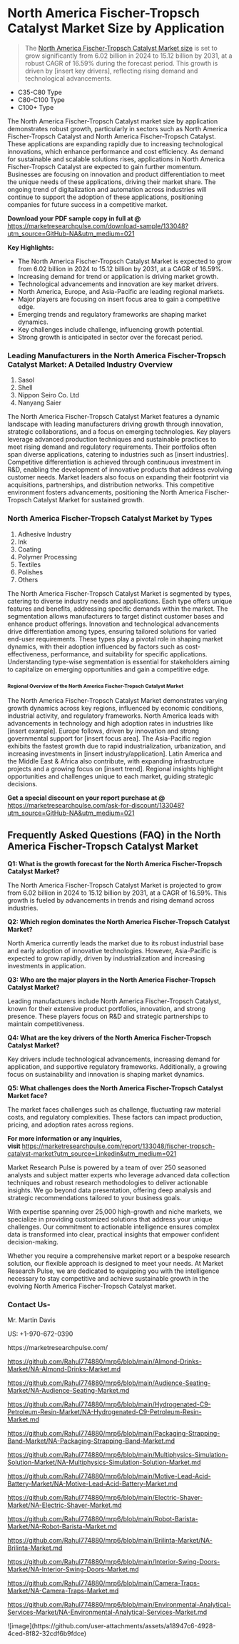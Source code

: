<h1>North America Fischer-Tropsch Catalyst Market&nbsp;Size by Application</h1><blockquote><p>The <a href="https://marketresearchpulse.com/download-sample/133048?utm_source=GitHub-NA&amp;utm_medium=021">North America Fischer-Tropsch Catalyst Market size</a> is set to grow significantly from 6.02 billion in 2024 to 15.12 billion by 2031, at a robust CAGR of 16.59% during the forecast period. This growth is driven by [insert key drivers], reflecting rising demand and technological advancements.</p></blockquote><ul><li>C35-C80 Type <li> C80-C100 Type <li> C100+ Type</li></ul><p>The North America Fischer-Tropsch Catalyst market size by application demonstrates robust growth, particularly in sectors such as North America Fischer-Tropsch Catalyst and North America Fischer-Tropsch Catalyst. These applications are expanding rapidly due to increasing technological innovations, which enhance performance and cost efficiency. As demand for sustainable and scalable solutions rises, applications in North America Fischer-Tropsch Catalyst are expected to gain further momentum. Businesses are focusing on innovation and product differentiation to meet the unique needs of these applications, driving their market share. The ongoing trend of digitalization and automation across industries will continue to support the adoption of these applications, positioning companies for future success in a competitive market.</p><p><strong>Download your PDF sample copy in full at @ </strong><a href="https://marketresearchpulse.com/download-sample/133048?utm_source=GitHub-NA&amp;utm_medium=021">https://marketresearchpulse.com/download-sample/133048?utm_source=GitHub-NA&amp;utm_medium=021</a></p><p><strong>Key Highlights: </strong></p><ul><li>The North America Fischer-Tropsch Catalyst Market is expected to grow from 6.02 billion in 2024 to 15.12 billion by 2031, at a CAGR of 16.59%.</li><li>Increasing demand for trend or application is driving market growth.</li><li>Technological advancements and innovation are key market drivers.</li><li>North America, Europe, and Asia-Pacific are leading regional markets.</li><li>Major players are focusing on insert focus area to gain a competitive edge.</li><li>Emerging trends and regulatory frameworks are shaping market dynamics.</li><li>Key challenges include challenge, influencing growth potential.</li><li>Strong growth is anticipated in sector over the forecast period.</li></ul><h3>Leading Manufacturers in the North America Fischer-Tropsch Catalyst Market: A Detailed Industry Overview</h3><ol><li>Sasol</li><li>Shell</li><li>Nippon Seiro Co. Ltd</li><li>Nanyang Saier</li></ol><div class="flex max-w-full flex-col flex-grow"><div class="min-h-8 text-message flex w-full flex-col items-end gap-2 whitespace-normal break-words [.text-message+&amp;]:mt-5" dir="auto" data-message-author-role="assistant" data-message-id="fd8432e4-4910-450d-b182-61b7bfb0a01f" data-message-model-slug="gpt-4o"><div class="flex w-full flex-col gap-1 empty:hidden first:pt-[3px]"><div class="markdown prose w-full break-words dark:prose-invert light"><p>The North America Fischer-Tropsch Catalyst Market features a dynamic landscape with leading manufacturers driving growth through innovation, strategic collaborations, and a focus on emerging technologies. Key players leverage advanced production techniques and sustainable practices to meet rising demand and regulatory requirements. Their portfolios often span diverse applications, catering to industries such as [insert industries]. Competitive differentiation is achieved through continuous investment in R&amp;D, enabling the development of innovative products that address evolving customer needs. Market leaders also focus on expanding their footprint via acquisitions, partnerships, and distribution networks. This competitive environment fosters advancements, positioning the North America Fischer-Tropsch Catalyst Market for sustained growth.</p></div></div></div></div><h3>North America Fischer-Tropsch Catalyst Market by Types</h3><ol><li>Adhesive Industry <li> Ink <li> Coating <li> Polymer Processing <li> Textiles <li> Polishes <li> Others</li></ol><div class="flex max-w-full flex-col flex-grow"><div class="min-h-8 text-message flex w-full flex-col items-end gap-2 whitespace-normal break-words [.text-message+&amp;]:mt-5" dir="auto" data-message-author-role="assistant" data-message-id="084470be-0bb7-4664-bddf-5156b4f41249" data-message-model-slug="gpt-4o-mini"><div class="flex w-full flex-col gap-1 empty:hidden first:pt-[3px]"><div class="markdown prose w-full break-words dark:prose-invert light"><p>The North America Fischer-Tropsch Catalyst Market is segmented by types, catering to diverse industry needs and applications. Each type offers unique features and benefits, addressing specific demands within the market. The segmentation allows manufacturers to target distinct customer bases and enhance product offerings. Innovation and technological advancements drive differentiation among types, ensuring tailored solutions for varied end-user requirements. These types play a pivotal role in shaping market dynamics, with their adoption influenced by factors such as cost-effectiveness, performance, and suitability for specific applications. Understanding type-wise segmentation is essential for stakeholders aiming to capitalize on emerging opportunities and gain a competitive edge.</p></div></div></div></div><h3><span style="font-size: 11px;">Regional Overview of the North America Fischer-Tropsch Catalyst Market</span></h3><div class="flex max-w-full flex-col flex-grow"><div class="min-h-8 text-message flex w-full flex-col items-end gap-2 whitespace-normal break-words [.text-message+&amp;]:mt-5" dir="auto" data-message-author-role="assistant" data-message-id="e9038762-ce64-4e30-91c9-9bd413514231" data-message-model-slug="gpt-4o-mini"><div class="flex w-full flex-col gap-1 empty:hidden first:pt-[3px]"><div class="markdown prose w-full break-words dark:prose-invert light"><p>The North America Fischer-Tropsch Catalyst Market demonstrates varying growth dynamics across key regions, influenced by economic conditions, industrial activity, and regulatory frameworks. North America leads with advancements in technology and high adoption rates in industries like [insert example]. Europe follows, driven by innovation and strong governmental support for [insert focus area]. The Asia-Pacific region exhibits the fastest growth due to rapid industrialization, urbanization, and increasing investments in [insert industry/application]. Latin America and the Middle East &amp; Africa also contribute, with expanding infrastructure projects and a growing focus on [insert trend]. Regional insights highlight opportunities and challenges unique to each market, guiding strategic decisions.</p></div></div></div></div><p><strong>Get a special discount on your report purchase at @ </strong><a href="https://marketresearchpulse.com/ask-for-discount/133048?utm_source=GitHub-NA&amp;utm_medium=021">https://marketresearchpulse.com/ask-for-discount/133048?utm_source=GitHub-NA&amp;utm_medium=021</a></p><h2>Frequently Asked Questions (FAQ) in the North America Fischer-Tropsch Catalyst Market</h2><p><strong>Q1: What is the growth forecast for the North America Fischer-Tropsch Catalyst Market?</strong></p><p>The North America Fischer-Tropsch Catalyst Market is projected to grow from 6.02 billion in 2024 to 15.12 billion by 2031, at a CAGR of 16.59%. This growth is fueled by advancements in trends and rising demand across industries.</p><p><strong>Q2: Which region dominates the North America Fischer-Tropsch Catalyst Market?</strong></p><p>North America currently leads the market due to its robust industrial base and early adoption of innovative technologies. However, Asia-Pacific is expected to grow rapidly, driven by industrialization and increasing investments in application.</p><p><strong>Q3: Who are the major players in the North America Fischer-Tropsch Catalyst Market?</strong></p><p>Leading manufacturers include North America Fischer-Tropsch Catalyst, known for their extensive product portfolios, innovation, and strong presence. These players focus on R&amp;D and strategic partnerships to maintain competitiveness.</p><p><strong>Q4: What are the key drivers of the North America Fischer-Tropsch Catalyst Market?</strong></p><p>Key drivers include technological advancements, increasing demand for application, and supportive regulatory frameworks. Additionally, a growing focus on sustainability and innovation is shaping market dynamics.</p><p><strong>Q5: What challenges does the North America Fischer-Tropsch Catalyst Market face?</strong></p><p>The market faces challenges such as challenge, fluctuating raw material costs, and regulatory complexities. These factors can impact production, pricing, and adoption rates across regions.</p><p><strong>For more information or any inquiries, visit&nbsp;</strong><a href="https://marketresearchpulse.com/report/133048/fischer-tropsch-catalyst-market?utm_source=Linkedin&utm_medium=021">https://marketresearchpulse.com/report/133048/fischer-tropsch-catalyst-market?utm_source=Linkedin&utm_medium=021</a></p><p>Market Research Pulse is powered by a team of over 250 seasoned analysts and subject matter experts who leverage advanced data collection techniques and robust research methodologies to deliver actionable insights. We go beyond data presentation, offering deep analysis and strategic recommendations tailored to your business goals.</p><p>With expertise spanning over 25,000 high-growth and niche markets, we specialize in providing customized solutions that address your unique challenges. Our commitment to actionable intelligence ensures complex data is transformed into clear, practical insights that empower confident decision-making.</p><p>Whether you require a comprehensive market report or a bespoke research solution, our flexible approach is designed to meet your needs. At Market Research Pulse, we are dedicated to equipping you with the intelligence necessary to stay competitive and achieve sustainable growth in the evolving North America Fischer-Tropsch Catalyst market.</p><h3><strong>Contact Us-</strong></h3><p>Mr. Martin Davis</p><p>US: +1-970-672-0390</p><p>https://marketresearchpulse.com/</p><p><a href="https://github.com/Rahul774880/mrp6/blob/main/Almond-Drinks-Market/NA-Almond-Drinks-Market.md">https://github.com/Rahul774880/mrp6/blob/main/Almond-Drinks-Market/NA-Almond-Drinks-Market.md</a></p><p><a href="https://github.com/Rahul774880/mrp6/blob/main/Audience-Seating-Market/NA-Audience-Seating-Market.md">https://github.com/Rahul774880/mrp6/blob/main/Audience-Seating-Market/NA-Audience-Seating-Market.md</a></p><p><a href="https://github.com/Rahul774880/mrp6/blob/main/Hydrogenated-C9-Petroleum-Resin-Market/NA-Hydrogenated-C9-Petroleum-Resin-Market.md">https://github.com/Rahul774880/mrp6/blob/main/Hydrogenated-C9-Petroleum-Resin-Market/NA-Hydrogenated-C9-Petroleum-Resin-Market.md</a></p><p><a href="https://github.com/Rahul774880/mrp6/blob/main/Packaging-Strapping-Band-Market/NA-Packaging-Strapping-Band-Market.md">https://github.com/Rahul774880/mrp6/blob/main/Packaging-Strapping-Band-Market/NA-Packaging-Strapping-Band-Market.md</a></p><p><a href="https://github.com/Rahul774880/mrp6/blob/main/Multiphysics-Simulation-Solution-Market/NA-Multiphysics-Simulation-Solution-Market.md">https://github.com/Rahul774880/mrp6/blob/main/Multiphysics-Simulation-Solution-Market/NA-Multiphysics-Simulation-Solution-Market.md</a></p><p><a href="https://github.com/Rahul774880/mrp6/blob/main/Motive-Lead-Acid-Battery-Market/NA-Motive-Lead-Acid-Battery-Market.md">https://github.com/Rahul774880/mrp6/blob/main/Motive-Lead-Acid-Battery-Market/NA-Motive-Lead-Acid-Battery-Market.md</a></p><p><a href="https://github.com/Rahul774880/mrp6/blob/main/Electric-Shaver-Market/NA-Electric-Shaver-Market.md">https://github.com/Rahul774880/mrp6/blob/main/Electric-Shaver-Market/NA-Electric-Shaver-Market.md</a></p><p><a href="https://github.com/Rahul774880/mrp6/blob/main/Robot-Barista-Market/NA-Robot-Barista-Market.md">https://github.com/Rahul774880/mrp6/blob/main/Robot-Barista-Market/NA-Robot-Barista-Market.md</a></p><p><a href="https://github.com/Rahul774880/mrp6/blob/main/Brilinta-Market/NA-Brilinta-Market.md">https://github.com/Rahul774880/mrp6/blob/main/Brilinta-Market/NA-Brilinta-Market.md</a></p><p><a href="https://github.com/Rahul774880/mrp6/blob/main/Interior-Swing-Doors-Market/NA-Interior-Swing-Doors-Market.md">https://github.com/Rahul774880/mrp6/blob/main/Interior-Swing-Doors-Market/NA-Interior-Swing-Doors-Market.md</a></p><p><a href="https://github.com/Rahul774880/mrp6/blob/main/Camera-Traps-Market/NA-Camera-Traps-Market.md">https://github.com/Rahul774880/mrp6/blob/main/Camera-Traps-Market/NA-Camera-Traps-Market.md</a></p><p><a href="https://github.com/Rahul774880/mrp6/blob/main/Environmental-Analytical-Services-Market/NA-Environmental-Analytical-Services-Market.md">https://github.com/Rahul774880/mrp6/blob/main/Environmental-Analytical-Services-Market/NA-Environmental-Analytical-Services-Market.md</a></p>
![image](https://github.com/user-attachments/assets/a18947c6-4928-4ced-8f82-32cdf6b9fdce)
